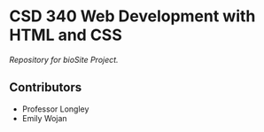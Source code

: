 # CSD 340 Web Development with HTML and CSS

*Repository for bioSite Project.*

## Contributors
- Professor Longley
- Emily Wojan
